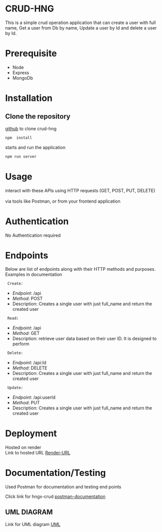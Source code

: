 # CRUD-HNG

This is a simple crud operation application that can create a user with full name, Get a user from Db by name, Update a user by Id and delete a user by Id.

# Prerequisite
- Node
- Express
- MongoDb

# Installation

## Clone the repository

 [github](https://github.com/gentomacine/crud-hng.git) to clone crud-hng

```bash
npm  install 
```
starts and run the application
```bash
npm run server
```

# Usage
interact with these APIs using HTTP requests (GET, POST, PUT, DELETE) <br>  
via tools like Postman, or from your frontend application

# Authentication
No Authentication required

# Endpoints
Below are list of endpoints along with their HTTP methods and purposes. Examples in documentation 
```bash
 Create:
```
- *Endpoint*: /api
- *Method*: POST
- Description: Creates a single user with just full_name and return the created user

```bash
 Read:
```
- *Endpoint*: /api
- *Method*: GET
- Description:  retrieve user data based on their user ID. It is designed to perform <br>
                


```bash
 Delete:
```
- *Endpoint*: /api:Id
- *Method*: DELETE
- Description: Creates a single user with just full_name and return the created user

```bash
 Update:
```
- *Endpoint*: /api:userId
- *Method*: PUT
- Description: Creates a single user with just full_name and return the created user


# Deployment
Hosted on render <br>
Link to hosted URL [Render-URL](https://hngx-crud.onrender.com)



# Documentation/Testing
Used Postman for documentation and testing end points <br>

Click link for hngx-crud  [postman-documentation](https://documenter.getpostman.com/view/25381392/2s9YC1XaKh)


## UML DIAGRAM

Link for UML diagram [ UML](https://lucid.app/lucidchart/91b47ac6-ba4d-4295-b3a3-cc9adb780bb4/edit?viewport_loc=-1863%2C-552%2C5109%2C2280%2C0_0&invitationId=inv_47605203-1c75-4bad-aa62-02c4bed7ea11)
